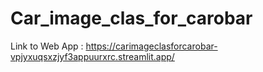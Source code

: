 # Car_image_clas_for_carobar

Link to Web App : https://carimageclasforcarobar-vpjyxuqsxzjyf3appuurxrc.streamlit.app/
